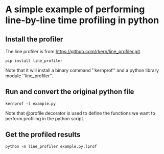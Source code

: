 # A simple example of performing line-by-line time profiling in python 

## Install the profiler 
The line profiler is from https://github.com/rkern/line_profiler.git.
```
pip install line_profiler
```
Note that it will install a binary command ''kernprof'' and a python library module ''line_profiler''.

## Run and convert the original python file
```
kernprof -l example.py 
```
Note that @profile decorator is used to define the functions we want to perform profiling in the python script. 


## Get the profiled results
```
python -m line_profiler example.py.lprof
```
